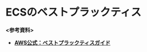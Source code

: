 # ECSのベストプラックティス

**<参考資料>**  
- [**AWS公式：ベストプラックティスガイド**](https://docs.aws.amazon.com/ja_jp/AmazonECS/latest/bestpracticesguide/bestpracticesguide.pdf)
